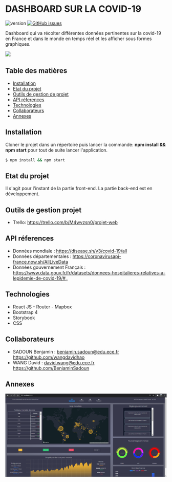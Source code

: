 # DASHBOARD SUR LA COVID-19
![version](https://img.shields.io/badge/version-1.0-blue)
[![GitHub issues](https://img.shields.io/github/issues/wangdavidhao/PROJECT_WEB_OCRES)](https://github.com/wangdavidhao/PROJECT_WEB_OCRES/issues)

Dashboard qui va récolter différentes données pertinentes sur la covid-19 en France et dans le monde en temps réel et les afficher sous formes graphiques.

![](app_preview/dashboard.gif)

## Table des matières
* [Installation](#installation)
* [Etat du projet](#etat-du-projet)
* [Outils de gestion de projet](#outils-de-gestion-projet)
* [API réferences](#api-réferences)
* [Technologies](#technologies)
* [Collaborateurs](#collaborateurs)
* [Annexes](#annexes)

## Installation

Cloner le projet dans un répertoire puis lancer la commande:
__npm install && npm start__ pour tout de suite lancer l'application.

```bash
$ npm install && npm start
```

## Etat du projet

Il s'agit pour l'instant de la partie front-end. La partie back-end est en développement.

## Outils de gestion projet

- Trello:
https://trello.com/b/M4wvzsn0/projet-web

## API réferences

- Données mondiale : https://disease.sh/v3/covid-19/all
- Données départementales : https://coronavirusapi-france.now.sh/AllLiveData
- Données gouvernement Français : https://www.data.gouv.fr/fr/datasets/donnees-hospitalieres-relatives-a-lepidemie-de-covid-19/#_

## Technologies

- React JS - Router - Mapbox
- Bootstrap 4
- Storybook
- CSS

## Collaborateurs

- SADOUN Benjamin : benjamin.sadoun@edu.ece.fr https://github.com/wangdavidhao
- WANG David : david.wang@edu.ece.fr https://github.com/BenjaminSadoun

## Annexes
![](app_preview/preview1.PNG)
